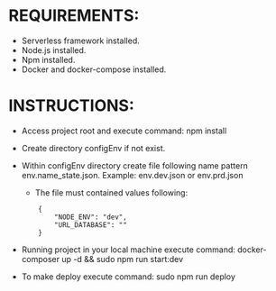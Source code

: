 REQUIREMENTS:
==============

- Serverless framework installed.
- Node.js installed.
- Npm installed.
- Docker and docker-compose installed.

INSTRUCTIONS:
=============

- Access project root and execute command: npm install
- Create directory configEnv if not exist.
- Within configEnv directory create file following name pattern env.name_state.json. Example: env.dev.json or env.prd.json
    - The file must contained values following:
    ```
        {
            "NODE_ENV": "dev",
            "URL_DATABASE": ""
        }
    ``` 

- Running project in your local machine execute command: docker-composer up -d && sudo npm run start:dev
- To make deploy execute command: sudo npm run deploy
